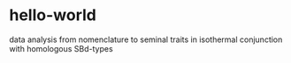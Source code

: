 # hello-world
data analysis from nomenclature to seminal traits in isothermal conjunction with homologous SBd-types
